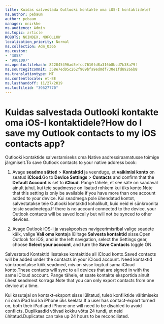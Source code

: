 ```yaml
---
title: Kuidas salvestada Outlooki kontakte oma iOS-I kontaktidele?
ms.author: pebaum
author: pebaum
manager: mnirkhe
ms.audience: Admin
ms.topic: article
ROBOTS: NOINDEX, NOFOLLOW
localization_priority: Normal
ms.collection: Adm_O365
ms.custom:
- "3058"
- "9001097"
ms.openlocfilehash: 822045496ad5efcc7610fd8a316b8bcd7b38a79f
ms.sourcegitcommit: 358e7ed05c262f909bfa9ed0df730e1fd89266b8
ms.translationtype: MT
ms.contentlocale: et-EE
ms.lasthandoff: 11/27/2019
ms.locfileid: "39627770"
---
```

# <a name="how-do-i-save-my-outlook-contacts-to-my-ios-contacts-app"></a><span data-ttu-id="0a8e7-102">Kuidas salvestada Outlooki kontakte oma iOS-I kontaktidele?</span><span class="sxs-lookup"><span data-stu-id="0a8e7-102">How do I save my Outlook contacts to my iOS contacts app?</span></span>

<span data-ttu-id="0a8e7-103">Outlooki kontaktide salvestamiseks oma Native aadressiraamatusse toimige järgmiselt.</span><span class="sxs-lookup"><span data-stu-id="0a8e7-103">To save Outlook contacts to your native address book:</span></span>
 
1. <span data-ttu-id="0a8e7-104">Avage **seadme sätted** > **Kontaktid** ja veenduge, et **vaikimisi konto** on seatud **iCloud**.</span><span class="sxs-lookup"><span data-stu-id="0a8e7-104">Go to **Device Settings** > **Contacts** and confirm that the **Default Account** is set to **iCloud**.</span></span> <span data-ttu-id="0a8e7-105">Pange tähele, et see säte on saadaval ainult juhul, kui teie seadmesse on lisatud rohkem kui üks konto.</span><span class="sxs-lookup"><span data-stu-id="0a8e7-105">Note that this setting is only be available if you have more than one account added to your device.</span></span> <span data-ttu-id="0a8e7-106">Kui seadmega pole ühendatud kontot, salvestatakse teie Outlooki kontaktid kohalikult, kuid neid ei sünkroonita teiste seadmetega.</span><span class="sxs-lookup"><span data-stu-id="0a8e7-106">If there is no account connected to the device, your Outlook contacts will be saved locally but will not be synced to other devices.</span></span>
 
2. <span data-ttu-id="0a8e7-107">Avage Outlook iOS-i ja vasakpoolses navigeerimisribal valige seadete käik, valige **Vali oma konto**ja lülitage **Salvesta kontaktid** sisse.</span><span class="sxs-lookup"><span data-stu-id="0a8e7-107">Open Outlook for iOS, and in the left navigation, select the Settings gear, choose **Select your account**, and turn the **Save Contacts** toggle ON.</span></span>
 
<span data-ttu-id="0a8e7-108">Salvestatud Kontaktid lisatakse kontaktide all iCloud konto.</span><span class="sxs-lookup"><span data-stu-id="0a8e7-108">Saved contacts will be added under the contacts in your iCloud account.</span></span> <span data-ttu-id="0a8e7-109">Need kontaktid sünkroonitakse kõik seadmed, mis on sisse logitud sama iCloud konto.</span><span class="sxs-lookup"><span data-stu-id="0a8e7-109">These contacts will sync to all devices that are signed in with the same iCloud account.</span></span> <span data-ttu-id="0a8e7-110">Pange tähele, et saate kontakte eksportida ainult ühest seadmest korraga.</span><span class="sxs-lookup"><span data-stu-id="0a8e7-110">Note that you can only export contacts from one device at a time.</span></span>
 
<span data-ttu-id="0a8e7-111">Kui kasutajal on kontakt-eksport sisse lülitatud, tuleb konfliktide vältimiseks nii oma iPad kui ka iPhone üks keelata.</span><span class="sxs-lookup"><span data-stu-id="0a8e7-111">If a user has contact-export turned on, both their iPad and iPhone one will need to be disabled to avoid conflicts.</span></span> <span data-ttu-id="0a8e7-112">Duplikaadid võivad kokku võtta 24 tundi, et neid ühitatud.</span><span class="sxs-lookup"><span data-stu-id="0a8e7-112">Duplicates can take up 24 hours to be reconciliated.</span></span>